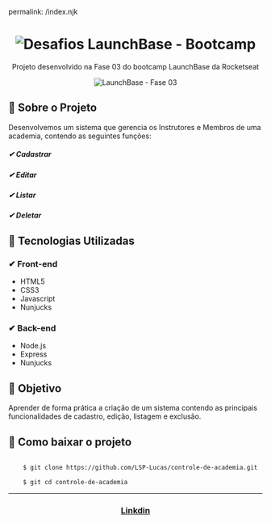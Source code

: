 permalink: /index.njk
<h1 align="center">
    <img src="https://ik.imagekit.io/mqh5rdpeme/img-launchbase_u1x6ViV8P.png" alt="Desafios LaunchBase - Bootcamp" /> </h1>

<p align="center">Projeto desenvolvido na Fase 03 do bootcamp LaunchBase da Rocketseat</p>

<p align="center">
	<img src="https://ik.imagekit.io/mqh5rdpeme/fase3_vxPSS_39mK.gif" alt="LaunchBase - Fase 03" />
</p>

## 🚀 Sobre o Projeto
Desenvolvemos um sistema que gerencia os Instrutores e Membros de uma academia, contendo as seguintes funções:
##### ✔ Cadastrar
##### ✔ Editar
##### ✔ Listar
##### ✔ Deletar


## 🚀 Tecnologias Utilizadas

###  ✔ Front-end

- HTML5
- CSS3
- Javascript
- Nunjucks

###  ✔ Back-end

- Node.js
- Express
- Nunjucks

## 📌 Objetivo

Aprender de forma prática a criação de um sistema contendo as principais funcionalidades de cadastro, edição, listagem e exclusão.

## 📂 Como baixar o projeto

```bash

    $ git clone https://github.com/LSP-Lucas/controle-de-academia.git

    $ git cd controle-de-academia

```
---
<h3 align="center">

 [Linkdin](https://www.linkedin.com/in/lucas-da-silva-pedroso-0b4420191/)

 </h3>
